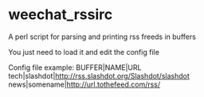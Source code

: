 # weechat_rssirc
A perl script for parsing and printing rss freeds in buffers

You just need to load it and edit the config file

Config file example:
BUFFER|NAME|URL
tech|slashdot|http://rss.slashdot.org/Slashdot/slashdot
news|somename|http://url.tothefeed.com/rss/
